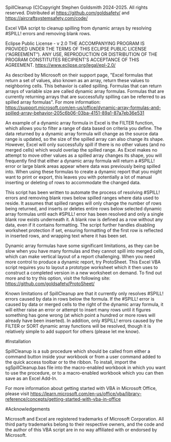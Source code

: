 SpillCleanup (C)Copyright Stephen Goldsmith 2024-2025. All rights reserved.
Distributed at https://github.com/goldsafety/ and https://aircraftsystemsafety.com/code/

Excel VBA script to cleanup spilling from dynamic arrays by resolving #SPILL! errors and removing blank rows.

Eclipse Public License - v 2.0
THE ACCOMPANYING PROGRAM IS PROVIDED UNDER THE TERMS OF THIS ECLIPSE PUBLIC LICENSE (“AGREEMENT”).
ANY USE, REPRODUCTION OR DISTRIBUTION OF THE PROGRAM CONSTITUTES RECIPIENT'S ACCEPTANCE OF THIS AGREEMENT.
https://www.eclipse.org/legal/epl-2.0/

As described by Microsoft on their support page, "Excel formulas that return a set of values, also known
as an array, return these values to neighboring cells. This behavior is called spilling. Formulas that can
return arrays of variable size are called dynamic array formulas. Formulas that are currently returning
arrays that are successfully spilling can be referred to as spilled array formulas". For more information:
https://support.microsoft.com/en-us/office/dynamic-array-formulas-and-spilled-array-behavior-205c6b06-03ba-4151-89a1-87a7eb36e531

An example of a dynamic array formula in Excel is the FILTER function, which allows you to filter a range
of data based on criteria you define. The data returned by a dynamic array formula will change as the
source data range is updated, so the size of the spilled array can also change its shape. However, Excel
will only successfully spill if there is no other values (and no merged cells) which would overlap the
spilled range. As Excel makes no attempt to move other values as a spilled array changes its shape, you
will frequently find that either a dynamic array formula will return a #SPILL! error or large blank areas
appear where data was previously being spilled into. When using these formulas to create a dynamic report
that you might want to print or export, this leaves you with potentially a lot of manual inserting or
deleting of rows to accommodate the changed data.

This script has been written to automate the process of resolving #SPILL! errors and removing blank rows
below spilled ranges where data used to reside. It assumes that spilled ranges will only change the number
of rows being returned, and inserts or deletes entire rows below selected dynamic array formulas until
each #SPILL! error has been resolved and only a single blank row exists underneath it. A blank row is
defined as a row without any data, even if it contains formatting. The script further handles disabling
worksheet protection if set, ensuring formatting of the first row is reflected in inserted rows, and
wrapping text where it has been set.

Dynamic array formulas have some significant limitations, as they can be slow when you have many formulas
and they cannot spill into merged cells, which can make vertical layout of a report challenging. When you
need more control to produce a dynamic report, try ProtoSheet. This Excel VBA script requires you to
layout a prototype worksheet which it then uses to construct a completed version in a new worksheet on
demand. To find out more and to try this option, visit the following site:
https://github.com/goldsafety/ProtoSheet/

Known limitations of SpillCleanup are that it currently only resolves #SPILL! errors caused by data in
rows below the formula. If the #SPILL! error is caused by data or merged cells to the right of the dynamic
array formula, it will either raise an error or attempt to insert many rows until it figures something has
gone wrong (at which point a hundred or more rows will already have been inserted). In addition, only
#SPILL! errors caused by the FILTER or SORT dynamic array functions will be resolved, though it is
relatively simple to add support for others (please let me know).

#Installation

SpillCleanup is a sub procedure which should be called from either a command button inside your workbook
or from a user command added to the quick access toolbar or to the ribbon. To install, import the
sgSpillCleanup.bas file into the macro-enabled workbook in which you want to use the procedure, or to a
macro-enabled workbook which you can then save as an Excel Add-In.

For more information about getting started with VBA in Microsoft Office, please visit
https://learn.microsoft.com/en-us/office/vba/library-reference/concepts/getting-started-with-vba-in-office

#Acknowledgements

Microsoft and Excel are registered trademarks of Microsoft Corporation. All third party trademarks belong
to their respective owners, and the code and the author of this VBA script are in no way affiliated with
or endorsed by Microsoft.